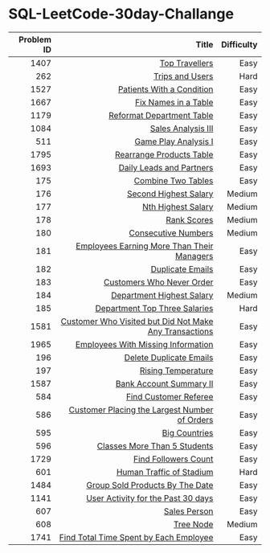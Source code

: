 # SQL-LeetCode-30day-Challange

| Problem ID | Title |	Difficulty |
|-----------:|------:|------------:|
| 1407 | [Top Travellers](https://leetcode.com/problems/top-travellers/description/) |	Easy |
| 262 |	[Trips and Users](https://leetcode.com/problems/trips-and-users/description/) |	Hard |
| 1527 | [Patients With a Condition](https://leetcode.com/problems/patients-with-a-condition/) | Easy |
| 1667 | [Fix Names in a Table](https://leetcode.com/problems/fix-names-in-a-table/description/) |	Easy |
| 1179 | [Reformat Department Table](https://leetcode.com/problems/reformat-department-table/description/) |	Easy |
| 1084 |	[Sales Analysis III](https://leetcode.com/problems/sales-analysis-iii/description/) |	Easy |
| 511 |	[Game Play Analysis I](https://leetcode.com/problems/game-play-analysis-i/description/) |	Easy |
| 1795	| [Rearrange Products Table](https://leetcode.com/problems/rearrange-products-table/description/) | Easy |
| 1693	| [Daily Leads and Partners](https://leetcode.com/problems/daily-leads-and-partners/description/) | Easy |
| 175	| [Combine Two Tables](https://leetcode.com/problems/combine-two-tables/description/) | Easy |
| 176	| [Second Highest Salary](https://leetcode.com/problems/second-highest-salary/description/) | Medium |
| 177	| [Nth Highest Salary](https://leetcode.com/problems/nth-highest-salary/) | Medium |
| 178	| [Rank Scores](https://leetcode.com/problems/rank-scores/description/)| Medium |
| 180	| [Consecutive Numbers](https://leetcode.com/problems/consecutive-numbers/description/) | Medium |
| 181	| [Employees Earning More Than Their Managers](https://leetcode.com/problems/employees-earning-more-than-their-managers/description/) | Easy |
| 182	| [Duplicate Emails](https://leetcode.com/problems/duplicate-emails/description/) | Easy |
| 183	| [Customers Who Never Order](https://leetcode.com/problems/customers-who-never-order/description/) | Easy |
| 184	| [Department Highest Salary](https://leetcode.com/problems/department-highest-salary/description/) | Medium |
| 185	| [Department Top Three Salaries](https://leetcode.com/problems/department-top-three-salaries/description/) | Hard |
| 1581 | [Customer Who Visited but Did Not Make Any Transactions](https://leetcode.com/problems/customer-who-visited-but-did-not-make-any-transactions/description/) | Easy |
| 1965	| [Employees With Missing Information](https://leetcode.com/problems/employees-with-missing-information/description/) | Easy |
| 196	| [Delete Duplicate Emails](https://leetcode.com/problems/delete-duplicate-emails/description/) |	Easy |
| 197	| [Rising Temperature](https://leetcode.com/problems/rising-temperature/description/) | Easy |
| 1587	| [Bank Account Summary II](https://leetcode.com/problems/bank-account-summary-ii/description/) |	Easy |
| 584	| [Find Customer Referee](https://leetcode.com/problems/find-customer-referee/description/) | Easy |
| 586	| [Customer Placing the Largest Number of Orders](https://leetcode.com/problems/customer-placing-the-largest-number-of-orders/description/) | Easy |
| 595	| [Big Countries](https://leetcode.com/problems/big-countries/description/) | Easy |
| 596	| [Classes More Than 5 Students](https://leetcode.com/problems/classes-more-than-5-students/description/) | Easy |
| 1729	| [Find Followers Count](https://leetcode.com/problems/find-followers-count/description/) | Easy |
| 601	| [Human Traffic of Stadium](https://leetcode.com/problems/human-traffic-of-stadium/description/) | Hard |
| 1484	| [Group Sold Products By The Date](https://leetcode.com/problems/group-sold-products-by-the-date/description/) |	Easy |
| 1141	| [User Activity for the Past 30 days](https://leetcode.com/problems/user-activity-for-the-past-30-days-i/description/) | Easy |
| 607	| [Sales Person](https://leetcode.com/problems/sales-person/description/) | Easy |
| 608	| [Tree Node](https://leetcode.com/problems/tree-node/description/) | Medium |
| 1741	| [Find Total Time Spent by Each Employee](https://leetcode.com/problems/find-total-time-spent-by-each-employee/description/) | Easy |
